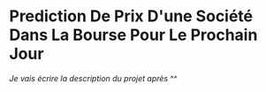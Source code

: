 # Prediction De Prix D'une Société Dans La Bourse Pour Le Prochain Jour

*Je vais écrire la description du projet après* ^^
